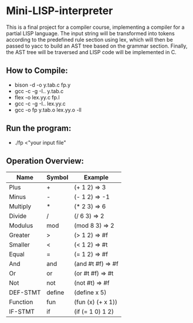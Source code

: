 # Mini-LISP-interpreter

This is a final project for a compiler course, implementing a compiler for a partial LISP language. The input string will be transformed into tokens according to the predefined rule section using lex, which will then be passed to yacc to build an AST tree based on the grammar section. Finally, the AST tree will be traversed and LISP code will be implemented in C.

## How to Compile:
- bison -d -o y.tab.c fp.y
- gcc -c -g -I.. y.tab.c
- flex -o lex.yy.c fp.l
- gcc -c -g -I.. lex.yy.c
- gcc -o fp y.tab.o lex.yy.o -ll
## Run the program:
- ./fp <"your input file"

## Operation Overview:

| Name     | Symbol | Example         |
| -------- | ------ | --------------- |
| Plus     | +      | (+ 1 2) => 3    |
| Minus    | -      | (- 1 2) => -1   |
| Multiply | *      | (* 2 3) => 6    |
| Divide   | /      | (/ 6 3) => 2    |
| Modulus  | mod    | (mod 8 3) => 2  |
| Greater  | >      | (> 1 2) => #f   |
| Smaller  | <      | (< 1 2) => #t   |
| Equal    | =      | (= 1 2) => #f   |
| And      | and    | (and #t #f) => #f |
| Or       | or     | (or #t #f) => #t  |
| Not      | not    | (not #t) => #f  |
| DEF-STMT | define | (define x 5)    |
| Function | fun    | (fun (x) (+ x 1)) |
| IF-STMT  | if     | (if (= 1 0) 1 2) |
